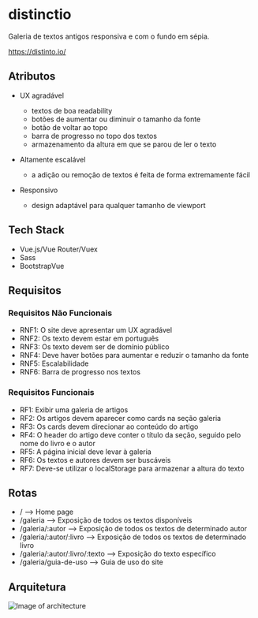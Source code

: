 # distinctio
Galeria de textos antigos responsiva e com o fundo em sépia.

https://distinto.io/

## Atributos
* UX agradável
  * textos de boa readability
  * botões de aumentar ou diminuir o tamanho da fonte
  * botão de voltar ao topo
  * barra de progresso no topo dos textos
  * armazenamento da altura em que se parou de ler o texto

* Altamente escalável
  * a adição ou remoção de textos é feita de forma extremamente fácil
  
* Responsivo
  * design adaptável para qualquer tamanho de viewport
  
  
## Tech Stack
* Vue.js/Vue Router/Vuex
* Sass
* BootstrapVue

## Requisitos

### Requisitos Não Funcionais
* RNF1: O site deve apresentar um UX agradável
* RNF2: Os texto devem estar em português
* RNF3: Os texto devem ser de domínio público
* RNF4: Deve haver botões para aumentar e reduzir o tamanho da fonte
* RNF5: Escalabilidade
* RNF6: Barra de progresso nos textos

### Requisitos Funcionais
* RF1: Exibir uma galeria de artigos
* RF2: Os artigos devem aparecer como cards na seção galeria
* RF3: Os cards devem direcionar ao conteúdo do artigo 
* RF4: O header do artigo deve conter o título da seção, seguido pelo nome do livro e o autor
* RF5: A página inicial deve levar à galeria
* RF6: Os textos e autores devem ser buscáveis
* RF7: Deve-se utilizar o localStorage para armazenar a altura do texto

## Rotas
* / --> Home page
* /galeria --> Exposição de todos os textos disponíveis
* /galeria/:autor --> Exposição de todos os textos de determinado autor
* /galeria/:autor/:livro --> Exposição de todos os textos de determinado livro
* /galeria/:autor/:livro/:texto --> Exposição do texto específico
* /galeria/guia-de-uso --> Guia de uso do site

## Arquitetura

![Image of architecture](https://raw.githubusercontent.com/jadefr/ontology-testing/master/distinctio.png)

